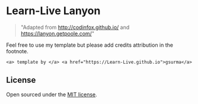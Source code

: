 # Learn-Live Lanyon

> "Adapted from http://codinfox.github.io/ and https://lanyon.getpoole.com/"


Feel free to use my template but please add credits attribution in the footnote.

`<a> template by </a> <a href="https://Learn-Live.github.io">gsurma</a>`

## License

Open sourced under the [MIT license](LICENSE.md).

